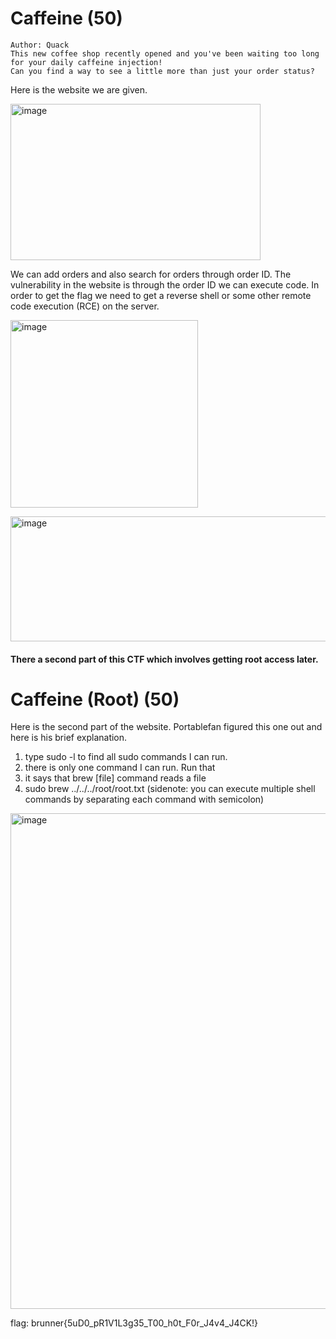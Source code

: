 # Caffeine (50)

```
Author: Quack
This new coffee shop recently opened and you've been waiting too long for your daily caffeine injection!
Can you find a way to see a little more than just your order status?
```

Here is the website we are given.

<img width="400" height="250" alt="image" src="https://github.com/user-attachments/assets/e35b0a53-1720-413b-a0d6-0e7dcc14c11a" />

We can add orders and also search for orders through order ID. The vulnerability in the website is through the order ID we can execute code. In order to get the flag we need to get a reverse shell or some other remote code execution (RCE) on the server. 

<img width="300" height="300" alt="image" src="https://github.com/user-attachments/assets/34dacbd5-482b-4f32-a3e4-cc6996f80213" /> <br>

<img width="620" height="200" alt="image" src="https://github.com/user-attachments/assets/53868499-892e-40c6-8e8c-4aa6c25230f4" />

#### There a second part of this CTF which involves getting root access later.

# Caffeine (Root) (50)

Here is the second part of the website. Portablefan figured this one out and here is his brief explanation.

1. type sudo -l to find all sudo commands I can run.
2. there is only one command I can run. Run that
3. it says that brew [file] command reads a file
4. sudo brew ../../../root/root.txt
(sidenote: you can execute multiple shell commands by separating each command with semicolon)


<img width="556" height="793" alt="image" src="https://github.com/user-attachments/assets/b66737af-0320-44f8-acf6-8059d76d25f3" />

flag: brunner{5uD0_pR1V1L3g35_T00_h0t_F0r_J4v4_J4CK!}

